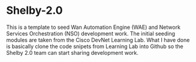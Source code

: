 # Shelby-2.0
This is a template to seed Wan Automation Engine (WAE) and Network Services Orchestration (NSO) development work. The initial seeding modules are taken from the Cisco DevNet Learning Lab.  What I have done is basically clone the code snipets from Learning Lab into Github so the Shelby 2.0 team can start sharing development work.
